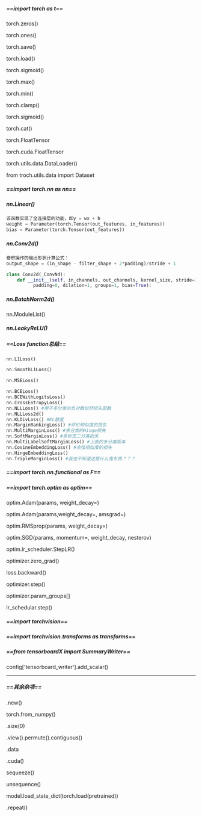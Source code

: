 ##### ==import torch as t==

torch.zeros()

torch.ones()

torch.save()

torch.load()

torch.sigmoid()

torch.max()

torch.min()

torch.clamp()

torch.sigmoid()

torch.cat()

torch.FloatTensor

torch.cuda.FloatTensor

torch.utils.data.DataLoader()

from troch.utils.data import Dataset

##### ==import torch.nn as nn==

##### nn.Linear()

```python
该函数实现了全连接层的功能，即y = wx + b
weight = Parameter(torch.Tensor(out_features, in_features))
bias = Parameter(torch.Tensor(out_features))
```

##### nn.Conv2d()

```python
卷积操作的输出形状计算公式：
output_shape = (in_shape - filter_shape + 2*padding)/stride + 1

class Conv2d(_ConvNd):
    def __init__(self, in_channels, out_channels, kernel_size, stride=1,
          padding=0, dilation=1, groups=1, bias=True):
```

##### nn.BatchNorm2d()

nn.ModuleList()

##### nn.LeakyReLU()

##### ==Loss function总结==

```python
nn.L1Loss()

nn.SmoothL1Loss()

nn.MSELoss() 

nn.BCELoss()
nn.BCEWithLogitsLoss()
nn.CrossEntropyLoss()
nn.NLLLoss() #用于多分类的负对数似然损失函数
nn.NLLLoss2d()
nn.KLDivLoss() #KL散度
nn.MarginRankingLoss() #评价相似度的损失
nn.MultiMarginLoss() #多分类的Hinge损失
nn.SoftMarginLoss() #多标签二分类损失
nn.MultiLabelSoftMarginLoss() #上面的多分类版本
nn.CosineEmbeddingLoss() #余弦相似度的损失
nn.HingeEmbeddingLoss()
nn.TripleMarginLoss() #我也不知道这是什么鬼东西？？？
```



##### ==import torch.nn.functional as F==



##### ==import torch.optim as optim==

optim.Adam(params, weight_decay=)

optim.Adam(params,weight_decay=, amsgrad=)

optim.RMSprop(params, weight_decay=)

optim.SGD(params, momentum=, weight_decay, nesterov)

optim.lr_scheduler.StepLR()

optimizer.zero_grad()

loss.backward()

optimizer.step()

optimizer.param_groups[]

lr_schedular.step()

##### ==import torchvision==



##### ==import torchvision.transforms as transforms==



##### ==from tensorboardX import SummaryWriter==

config['tensorboard_writer'].add_scalar()

___

##### ==其余杂项==

.new()

torch.from_numpy()

.size(0)

.view().permute().contiguous()

.data

.cuda()

sequeeze()

unsequence()

model.load_state_dict(torch.load(pretrained))

.repeat()